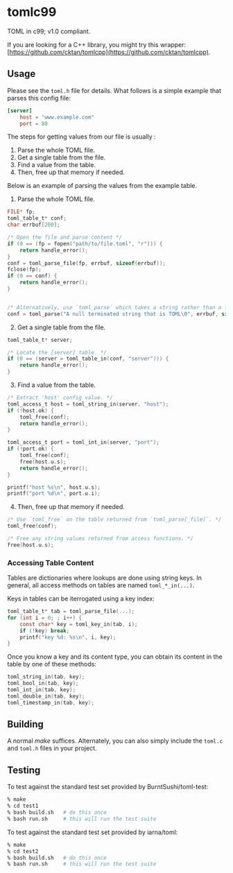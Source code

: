 # tomlc99

TOML in c99; v1.0 compliant.

If you are looking for a C++ library, you might try this wrapper: [https://github.com/cktan/tomlcpp](https://github.com/cktan/tomlcpp).

## Usage

Please see the `toml.h` file for details. What follows is a simple example that
parses this config file:

```toml
[server]
	host = "www.example.com"
	port = 80
```

The steps for getting values from our file is usually :

1. Parse the whole TOML file.
2. Get a single table from the file.
3. Find a value from the table.
4. Then, free up that memory if needed.

Below is an example of parsing the values from the example table.

1. Parse the whole TOML file.

```c
FILE* fp;
toml_table_t* conf;
char errbuf[200];

/* Open the file and parse content */
if (0 == (fp = fopen("path/to/file.toml", "r"))) {
	return handle_error();
}
conf = toml_parse_file(fp, errbuf, sizeof(errbuf));
fclose(fp);      
if (0 == conf) {
	return handle_error();
}


/* Alternatively, use `toml_parse` which takes a string rather than a file. */
conf = toml_parse("A null terminated string that is TOML\0", errbuf, sizeof(errbuf));
```

2. Get a single table from the file.

```c
toml_table_t* server;

/* Locate the [server] table. */
if (0 == (server = toml_table_in(conf, "server"))) {
	return handle_error();
}
```

3. Find a value from the table.

```c
/* Extract 'host' config value. */
toml_access_t host = toml_string_in(server, "host");
if (!host.ok) {
	toml_free(conf);
	return handle_error();
}

toml_access_t port = toml_int_in(server, "port");
if (!port.ok) {
	toml_free(conf);
	free(host.u.s);
	return handle_error();
}

printf("host %s\n", host.u.s);
printf("port %d\n", port.u.i);

```

4. Then, free up that memory if needed.

```c
/* Use `toml_free` on the table returned from `toml_parse[_file]`. */
toml_free(conf);

/* Free any string values returned from access functions. */
free(host.u.s);
```

### Accessing Table Content

Tables are dictionaries where lookups are done using string keys. In
general, all access methods on tables are named `toml_*_in(...)`.

Keys in tables can be iterrogated using a key index:

```c
toml_table_t* tab = toml_parse_file(...);
for (int i = 0; ; i++) {
    const char* key = toml_key_in(tab, i);
    if (!key) break;
    printf("key %d: %s\n", i, key);
}
```

Once you know a key and its content type, you can obtain its content in the table by one of these methods:
```c
toml_string_in(tab, key);
toml_bool_in(tab, key);
toml_int_in(tab, key);
toml_double_in(tab, key);
toml_timestamp_in(tab, key);
```


## Building

A normal *make* suffices. Alternately, you can also simply include the
`toml.c` and `toml.h` files in your project.

## Testing

To test against the standard test set provided by BurntSushi/toml-test:

```sh
% make
% cd test1
% bash build.sh   # do this once
% bash run.sh     # this will run the test suite
```


To test against the standard test set provided by iarna/toml:

```sh
% make
% cd test2
% bash build.sh   # do this once
% bash run.sh     # this will run the test suite
```
